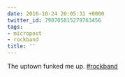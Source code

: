 ```yaml
---
date: 2016-10-24 20:05:31 +0000
twitter_id: 790705815279763456
tags:
- micropost
- rockband
title: ''
---
```


The uptown funked me up. [#rockband](https://twitter.com/hashtag/rockband)
